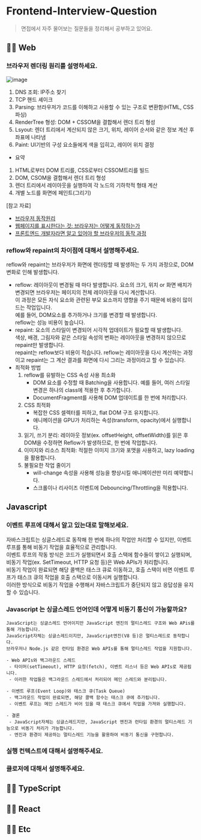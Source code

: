 # Frontend-Interview-Question

>  면접에서 자주 물어보는 질문들을 정리해서 공부하고 있어요.

## 👩‍💻 Web
### 브라우저 렌더링 원리를 설명하세요.
   ![image](https://github.com/user-attachments/assets/01d43587-bd6d-4244-8b5d-c4dd3b0c93a0)
  1. DNS 조회: IP주소 찾기
  2. TCP 핸드 셰이크
  3. Parsing: 브라우저가 코드를 이해하고 사용할 수 있는 구조로 변환함(HTML, CSS 파싱)
  4. RenderTree 형성: DOM + CSSOM을 결합해서 렌더 트리 형성
  5. Lsyout: 렌더 트리에서 계산되지 않은 크기, 위치, 레이어 순서와 같은 정보 계산 후 좌표에 나타냄
  6. Paint: UI기반의 구성 요소들에게 색을 입히고, 레이어 위치 결정
     
  - 요약
  1. HTML로부터 DOM 트리를, CSS로부터 CSSOM트리를 빌드
  2. DOM, CSOM을 결합해서 렌더 트리 형성
  3. 렌더 트리에서 레이아웃을 실행하여 각 노드의 기하학적 형태 계산
  4. 개별 노드를 화면에 페인트(그리기)
     
[참고 자료]
- [브라우저 동작원리](https://poiemaweb.com/js-browser)
- [웹페이지를 표시한다는 것: 브라우저는 어떻게 동작하는가](https://developer.mozilla.org/ko/docs/Web/Performance/How_browsers_work)
- [프론트엔드 개발자라면 알고 있어야 할 브라우저의 동작 과정](https://yozm.wishket.com/magazine/detail/1338/)

### reflow와 repaint의 차이점에 대해서 설명해주세요.
reflow와 repaint는 브라우저가 화면에 렌더링할 때 발생하는 두 가지 과정으로, DOM 변화로 인해 발생합니다.  <br/>
- reflow: 레이아웃이 변경될 때 마다 발생합니다. 요소의 크기, 위치 or 화면 배치가 변경되면 브라우저는 페이지의 전체 레이아웃을 다시 계산합니다. <br/>
          이 과정은 모든 자식 요소와 관련된 부모 요소까지 영향을 주기 때문에 비용이 많이 드는 작업입니다.  <br/>
          예를 들어, DOM요소를 추가하거나 크기를 변경할 때 발생합니다.  <br/>
          reflow는 성능 비용이 높습니다.  
- repaint: 요소의 스타일이 변경되어 시각적 업데이트가 필요할 때 발생합니다. <br/>
           색상, 배경, 그림자와 같은 스타일 속성의 변화는 레이아웃을 변경하지 않으므로 repaint만 발생합니다. <br/>
           repaint는 reflow보다 비용이 적습니다.
reflow는 레이아웃을 다시 계산하는 과정이고 repaint는 그 계산 결과를 화면에 다시 그리는 과정이라고 할 수 있습니다.
- 최적화 방법
   1) reflow를 유발하는 CSS 속성 사용 최소화
      - DOM 요소를 수정할 때 Batching을 사용합니다. 예를 들어, 여러 스타일 변경은 하나의 class에 적용한 후 추가합니다.
      - DocumentFragment를 사용해 DOM 업데이트를 한 번에 처리합니다.
   2) CSS 최적화
      - 복잡한 CSS 셀렉터를 피하고, flat DOM 구조 유지합니다.
      - 애니메이션을 GPU가 처리하는 속성(transform, opacity)에서 실행합니다.
   3) 읽기, 쓰기 분리: 레이아웃 정보(ex. offsetHeight, offsetWidth)를 읽은 후 DOM을 수정하면 Reflow가 발생하므로, 한 번에 작업합니다.
   4) 이미지와 리소스 최적화: 적절한 이미지 크기와 포맷을 사용하고, lazy loading을 활용합니다.
   5) 불필요한 작업 줄이기
      - will-change 속성을 사용해 성능을 향상시킬 애니메이션만 미리 예약합니다.
      - 스크롤이나 리사이즈 이벤트에 Debouncing/Throttling을 적용합니다.
       
## Javascript
### 이벤트 루프에 대해서 알고 있는대로 말해보세요. <br/>
  자바스크립트는 싱글스레드로 동작해 한 번에 하나의 작업만 처리할 수 있지만, 이벤트 루프를 통해 비동기 작업을 효율적으로 관리합니다.  <br/>
  이벤트 루프의 작동 방식은 코드가 실행되면서 호출 스택에 함수들이 쌓이고 실행되며, 비동기 작업(ex. SetTimeout, HTTP 요청 등)은 Web APIs가 처리합니다.  <br/>
  비동기 작업이 완료되면 해당 콜백은 태스크 큐로 이동하고, 호출 스택이 비면 이벤트 루프가 태스크 큐의 작업을 호출 스택으로 이동시켜 실행합니다.  <br/>
  이러한 방식으로 비동기 작업을 수행해서 자바스크립트가 중단되지 않고 응답성을 유지할 수 있습니다. 

 ### Javascript 는 싱글스레드 언어인데 어떻게 비동기 통신이 가능할까요? <br/>
   ```
   JavaScript는 싱글스레드 언어이지만 JavaScript 엔진의 멀티스레드 구조와 Web APis를 통해 가능합니다.
   JavaScript자체는 싱글스레드이지만, JavaScript엔진(V8 등)은 멀티스레드로 동작합니다.
   브라우저나 Node.js 같은 런타임 환경은 Web APIs를 통해 멀티스레드 작업을 지원합니다.

   - Web APIs와 백그라운드 스레드
    - 타이머(setTimeout), HTTP 요청(fetch), 이벤트 리스너 등은 Web APIs로 제공됩니다.
    - 이러한 작업들은 백그라운드 스레드에서 처리되어 메인 스레드와 분리됩니다.
 
   - 이벤트 루프(Event Loop)와 태스크 큐(Task Queue)
    - 백그라운드 작업이 완료되면, 해당 콜백 함수는 태스크 큐에 추가됩니다.
    - 이벤트 루프는 메인 스레드가 비어 있을 때 태스크 큐에서 작업을 가져와 실행합니다.
    
   - 결론 
    - JavaScript자체는 싱글스레드지만, JavaScript 엔진과 런타임 환경의 멀티스레드 기능으로 비동기 처리가 가능합니다.
    - 엔진과 환경이 제공하는 멀티스레드 기능을 활용하여 비동기 통신을 구현합니다.
   ```
### 실행 컨텍스트에 대해서 설명해주세요.
### 클로저에 대해서 설명해주세요.

## 👩‍💻 TypeScript
## 👩‍💻 React
## 👩‍💻 Etc

